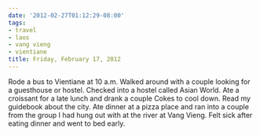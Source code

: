 ```yaml
---
date: '2012-02-27T01:12:29-08:00'
tags:
- travel
- laos
- vang vieng
- vientiane
title: Friday, February 17, 2012
---
```


Rode a bus to Vientiane at 10 a.m. Walked around with a couple looking for a guesthouse or hostel. Checked into a hostel called Asian World. Ate a croissant for a late lunch and drank a couple Cokes to cool down. Read my guidebook about the city. Ate dinner at a pizza place and ran into a couple from the group I had hung out with at the river at Vang Vieng. Felt sick after eating dinner and went to bed early.

